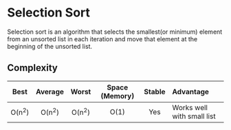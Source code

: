 # Selection Sort

Selection sort is an algorithm that selects the smallest(or minimum) element from an unsorted list in each iteration and move that element at the beginning of the unsorted list.

##

## Complexity

| Best            | Average             | Worst               | Space (Memory)    | Stable    | Advantage  |
| :-------------: | :-----------------: | :-----------------: | :-------: | :-------: | :-------- |
|  O(n<sup>2</sup>)                | O(n<sup>2</sup>)       | O(n<sup>2</sup>)       |  O(1)         | Yes       |   Works well with small list        |